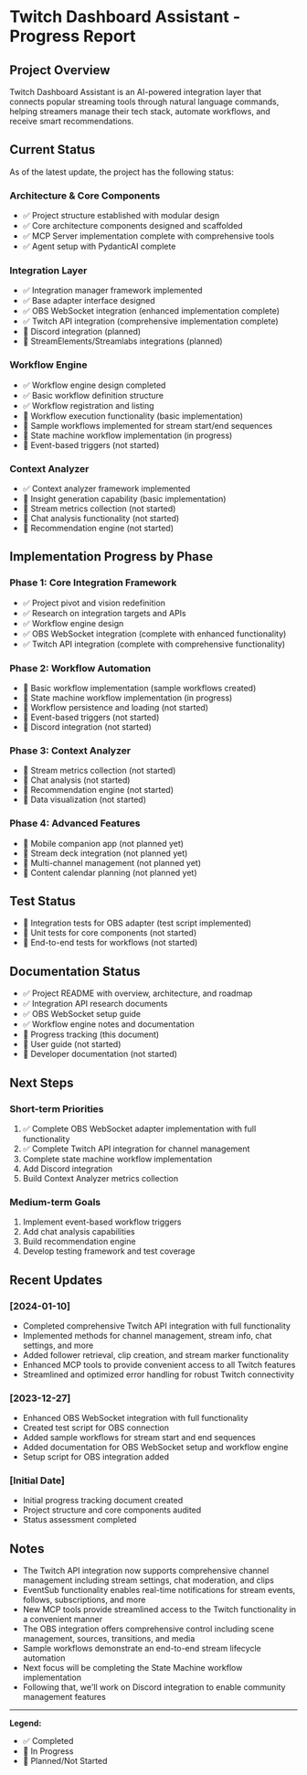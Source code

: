 # Twitch Dashboard Assistant - Progress Report

## Project Overview
Twitch Dashboard Assistant is an AI-powered integration layer that connects popular streaming tools through natural language commands, helping streamers manage their tech stack, automate workflows, and receive smart recommendations.

## Current Status
As of the latest update, the project has the following status:

### Architecture & Core Components
- ✅ Project structure established with modular design
- ✅ Core architecture components designed and scaffolded
- ✅ MCP Server implementation complete with comprehensive tools
- ✅ Agent setup with PydanticAI complete

### Integration Layer
- ✅ Integration manager framework implemented
- ✅ Base adapter interface designed
- ✅ OBS WebSocket integration (enhanced implementation complete)
- ✅ Twitch API integration (comprehensive implementation complete)
- 📝 Discord integration (planned)
- 📝 StreamElements/Streamlabs integrations (planned)

### Workflow Engine
- ✅ Workflow engine design completed
- ✅ Basic workflow definition structure
- ✅ Workflow registration and listing
- 🔄 Workflow execution functionality (basic implementation)
- 🔄 Sample workflows implemented for stream start/end sequences
- 📝 State machine workflow implementation (in progress)
- 📝 Event-based triggers (not started)

### Context Analyzer
- ✅ Context analyzer framework implemented
- 🔄 Insight generation capability (basic implementation)
- 📝 Stream metrics collection (not started)
- 📝 Chat analysis functionality (not started)
- 📝 Recommendation engine (not started)

## Implementation Progress by Phase

### Phase 1: Core Integration Framework
- ✅ Project pivot and vision redefinition
- ✅ Research on integration targets and APIs
- ✅ Workflow engine design
- ✅ OBS WebSocket integration (complete with enhanced functionality)
- ✅ Twitch API integration (complete with comprehensive functionality)

### Phase 2: Workflow Automation
- 🔄 Basic workflow implementation (sample workflows created)
- 🔄 State machine workflow implementation (in progress)
- 📝 Workflow persistence and loading (not started)
- 📝 Event-based triggers (not started)
- 📝 Discord integration (not started)

### Phase 3: Context Analyzer
- 📝 Stream metrics collection (not started)
- 📝 Chat analysis (not started)
- 📝 Recommendation engine (not started)
- 📝 Data visualization (not started)

### Phase 4: Advanced Features
- 📝 Mobile companion app (not planned yet)
- 📝 Stream deck integration (not planned yet)
- 📝 Multi-channel management (not planned yet)
- 📝 Content calendar planning (not planned yet)

## Test Status
- 🔄 Integration tests for OBS adapter (test script implemented)
- 📝 Unit tests for core components (not started)
- 📝 End-to-end tests for workflows (not started)

## Documentation Status
- ✅ Project README with overview, architecture, and roadmap
- ✅ Integration API research documents
- ✅ OBS WebSocket setup guide
- ✅ Workflow engine notes and documentation
- 🔄 Progress tracking (this document)
- 📝 User guide (not started)
- 📝 Developer documentation (not started)

## Next Steps

### Short-term Priorities
1. ✅ Complete OBS WebSocket adapter implementation with full functionality
2. ✅ Complete Twitch API integration for channel management
3. Complete state machine workflow implementation
4. Add Discord integration
5. Build Context Analyzer metrics collection

### Medium-term Goals
1. Implement event-based workflow triggers
2. Add chat analysis capabilities
3. Build recommendation engine
4. Develop testing framework and test coverage

## Recent Updates

### [2024-01-10]
- Completed comprehensive Twitch API integration with full functionality
- Implemented methods for channel management, stream info, chat settings, and more
- Added follower retrieval, clip creation, and stream marker functionality
- Enhanced MCP tools to provide convenient access to all Twitch features
- Streamlined and optimized error handling for robust Twitch connectivity

### [2023-12-27]
- Enhanced OBS WebSocket integration with full functionality
- Created test script for OBS connection
- Added sample workflows for stream start and end sequences
- Added documentation for OBS WebSocket setup and workflow engine
- Setup script for OBS integration added

### [Initial Date]
- Initial progress tracking document created
- Project structure and core components audited
- Status assessment completed

## Notes
- The Twitch API integration now supports comprehensive channel management including stream settings, chat moderation, and clips
- EventSub functionality enables real-time notifications for stream events, follows, subscriptions, and more
- New MCP tools provide streamlined access to the Twitch functionality in a convenient manner
- The OBS integration offers comprehensive control including scene management, sources, transitions, and media
- Sample workflows demonstrate an end-to-end stream lifecycle automation
- Next focus will be completing the State Machine workflow implementation
- Following that, we'll work on Discord integration to enable community management features

---

**Legend:**
- ✅ Completed
- 🔄 In Progress
- 📝 Planned/Not Started

